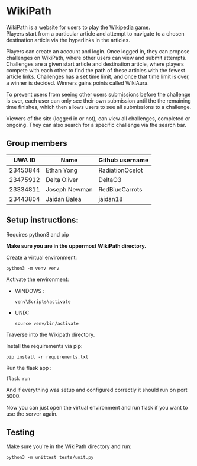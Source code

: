 # WikiPath

WikiPath is a website for users to play the [Wikipedia game](https://en.wikipedia.org/wiki/Wikipedia:Wiki_Game). <br>Players start from a particular article and attempt to navigate to a chosen destination article via the hyperlinks in the articles.

Players can create an account and login. Once logged in, they can propose challenges on WikiPath, where other users can view and submit attempts. Challenges are a given start article and destination article, where players compete with each other to find the path of these articles with the fewest article links. Challenges has a set time limit, and once that time limit is over, a winner is decided. Winners gains points called WikiAura.

To prevent users from seeing other users submissions before the challenge is over, each user can only see their own submission until the the remaining time finishes, which then allows users to see all submissions to a challenge.

Viewers of the site (logged in or not), can view all challenges, completed or ongoing. They can also search for a specific challenge via the search bar.

## Group members

| UWA ID      | Name     | Github username|
| ------------- | ------------- |--- |
| 23450844|Ethan Yong | RadiationOcelot |
| 23475912 |Delta Oliver| DeltaO3 |
|23334811 | Joseph Newman | RedBlueCarrots|
|23443804 | Jaidan Balea | jaidan18|

## Setup instructions:

Requires python3 and pip

**Make sure you are in the uppermost WikiPath directory.**

Create a virtual environment:

```
python3 -m venv venv
```

Activate the environment:

- WINDOWS :

  ```
  venv\Scripts\activate
  ```

- UNIX:
  ```
  source venv/bin/activate
  ```

Traverse into the Wikipath directory.

Install the requirements via pip:

```
pip install -r requirements.txt
```


Run the flask app :

```
flask run
```

And if everything was setup and configured correctly it should run on port 5000.

Now you can just open the virtual environment and run flask if you want to use the server again.

## Testing

Make sure you're in the WikiPath directory and run:
```
python3 -m unittest tests/unit.py
```
